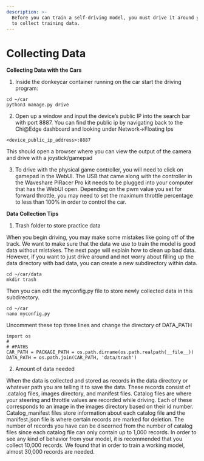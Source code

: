 ```yaml
---
description: >-
  Before you can train a self-driving model, you must drive it around yourself
  to collect training data.
---
```


# Collecting Data

**Collecting Data with the Cars**

1. Inside the donkeycar container running on the car start the driving program:

```
cd ~/car
python3 manage.py drive
```

2. Open up a window and input the device’s public IP into the search bar with port 8887. You can find the public ip by navigating back to the Chi@Edge dashboard and looking under Network->Floating Ips

```
<device_public_ip_address>:8887
```

This should open a browser where you can view the output of the camera and drive with a joystick/gamepad

3. To drive with the physical game controller, you will need to click on gamepad in the WebUI. The USB that came along with the controller in the Waveshare PiRacer Pro kit needs to be plugged into your computer that has the WebUI open. Depending on the pwm value you set for forward throttle, you may need to set the maximum throttle percentage to less than 100% in order to control the car.

**Data Collection Tips**

1. Trash folder to store practice data

When you begin driving, you may make some mistakes like going off of the track. We want to make sure that the data we use to train the model is good data without mistakes. The next page will explain how to clean up bad data. However, if you want to just drive around and not worry about filling up the data directory with bad data, you can create a new subdirectory within data.

```
cd ~/car/data
mkdir trash
```

Then you can edit the myconfig.py file to store newly collected data in this subdirectory.

```
cd ~/car
nano myconfig.py
```

Uncomment these top three lines and change the directory of DATA\_PATH

```
import os
# 
# #PATHS
CAR_PATH = PACKAGE_PATH = os.path.dirname(os.path.realpath(__file__))
DATA_PATH = os.path.join(CAR_PATH, 'data/trash')
```

2. Amount of data needed

When the data is collected and stored as records in the data directory or whatever path you are telling it to save the data. These records consist of .catalog files, images directory, and manifest files. Catalog files are where your steering and throttle values are recorded while driving. Each of these corresponds to an image in the images directory based on their id number. Catalog\_manifest files store information about each catalog file and the manifest.json file is where certain records are marked for deletion. The number of records you have can be discerned from the number of catalog files since each catalog file can only contain up to 1,000 records. In order to see any kind of behavior from your model, it is recommended that you collect 10,000 records. We found that in order to train a working model, almost 30,000 records are needed.
